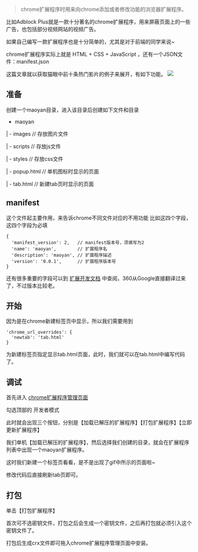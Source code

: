 >chrome扩展程序时用来向chrome添加或者修改功能的浏览器扩展程序。

比如Adblock Plus就是一款十分著名的chrome扩展程序，用来屏蔽页面上的一些广告，也包括部分视频网站的视频广告。

如果自己编写一款扩展程序也是十分简单的，尤其是对于前端的同学来说~

chrome扩展程序实际上就是 HTML + CSS + JavaScript ，还有一个JSON文件：manifest.json

这篇文章就以获取猫眼中前十条热门影片的例子来展开，有如下功能。
![](https://www.xuejichang.cn/web/upload/chrome-extend.gif)

## 准备
创建一个maoyan目录，进入该目录后创建如下文件和目录

- maoyan

 | - images   // 存放图片文件

 | - scripts   // 存放js文件

 | - styles    // 存放css文件

 | - popup.html    // 单机图标时显示的页面

 | - tab.html    // 新建tab页时显示的页面
 
## manifest 

这个文件起主要作用，来告诉chrome不同文件对应的不用功能
比如这四个字段，这四个字段为必填
```
{
  'manifest_version': 2,   // manifest版本号，须填写为2
  'name': 'maoyan',        // 扩展程序名
  'description': 'maoyan', // 扩展程序描述
  'version': '0.0.1',      // 扩展程序版本号
}
```
还有很多重要的字段可以到 [扩展开发文档](http://open.chrome.360.cn/extension_dev/manifest.html) 中查阅，360从Google直接翻译过来了，不过版本比较老。
## 开始
因为是在chrome新建标签页中显示，所以我们需要用到
```
'chrome_url_overrides': {
  'newtab': 'tab.html'
}
```
为新建标签页指定显示tab.html页面，此时，我们就可以在tab.html中编写代码了。

## 调试
首先进入 [chrome扩展程序管理页面](chrome://extensions/)

勾选顶部的 开发者模式

此时就会出现三个按钮，分别是【加载已解压的扩展程序】【打包扩展程序】【立即更新扩展程序】

我们单机【加载已解压的扩展程序】，然后选择我们创建的目录，就会在扩展程序列表中出现一个maoyan扩展程序。

这时我们新建一个标签页看看，是不是出现了gif中所示的页面啦~

修改代码后直接刷新tab页即可。
## 打包
单击【打包扩展程序】

首次可不选密钥文件，打包之后会生成一个密钥文件，之后再打包就必须引入这个密钥文件了。

打包后生成crx文件即可拖入chrome扩展程序管理页面中安装。
